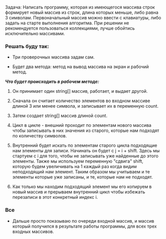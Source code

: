 Задача: Написать программу, которая из имеющегося массива строк формирует новый массив из строк, длина которых меньше, либо равна 3 символам. Первоначальный массив можно ввести с клавиатуры, либо задать на старте выполнения алгоритма. При решении не рекомендуется пользоваться коллекциями, лучше обойтись исключительно массивами.

### Решать буду так:

* Три проверочных массива задам сам.

* Будет два метода: метод на вывод массива на экран и рабочий метод.

___Что будет происходить в рабочем методе:___

1) Он принимает один string[] массив, работает, и выдает другой. 

2) Сначала он считает количество элементов во входном массиве длиной 3 или менее символа, и записывает их в переменную count.

3) Затем создает string[] массив длиной count.

4) Цикл в цикле - внешний проходит по элементам нового массива чтобы записывать в них значения из старого, которые нам подходят по количеству символов.

5) Внутренний будет искать по элементам старого цикла подходящие нам элементы для записи. Начинать он будет с j = i + shift. Здесь мы стартуем с i для того, чтобы не записывать уже найденные до этого элементы. Также мы используем переменную "сдвига" shift, которую будем увеличивать на 1 каждый раз когда видим неподходящий нам элемент. Таким образом мы учитываем и те элементы которые уже записаны, и те, которые нам не подходят. 

6) Как только мы находим подходящий элемент мы его копируем в новый массив и прерываем внутренний цикл чтобы избежать перезаписи в этот конкретный индекс i.

### Все
* Дальше просто показываю по очереди входной массив, и массив который получился в результате работы программы, для всех трех входных массивов.


